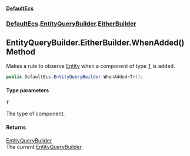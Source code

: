#### [DefaultEcs](DefaultEcs.md 'DefaultEcs')
### [DefaultEcs](DefaultEcs.md#DefaultEcs 'DefaultEcs').[EntityQueryBuilder](EntityQueryBuilder.md 'DefaultEcs.EntityQueryBuilder').[EitherBuilder](EntityQueryBuilder.EitherBuilder.md 'DefaultEcs.EntityQueryBuilder.EitherBuilder')

## EntityQueryBuilder.EitherBuilder.WhenAdded<T>() Method

Makes a rule to observe [Entity](Entity.md 'DefaultEcs.Entity') when a component of type [T](EntityQueryBuilder.EitherBuilder.WhenAdded_T_().md#DefaultEcs.EntityQueryBuilder.EitherBuilder.WhenAdded_T_().T 'DefaultEcs.EntityQueryBuilder.EitherBuilder.WhenAdded<T>().T') is added.

```csharp
public DefaultEcs.EntityQueryBuilder WhenAdded<T>();
```
#### Type parameters

<a name='DefaultEcs.EntityQueryBuilder.EitherBuilder.WhenAdded_T_().T'></a>

`T`

The type of component.

#### Returns
[EntityQueryBuilder](EntityQueryBuilder.md 'DefaultEcs.EntityQueryBuilder')  
The current [EntityQueryBuilder](EntityQueryBuilder.md 'DefaultEcs.EntityQueryBuilder').